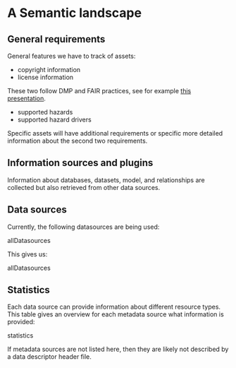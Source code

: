 # A Semantic landscape

## General requirements

General features we have to track of assets:

* copyright information
* license information

These two follow DMP and FAIR practices, see for example [this presentation](http://doi.org/10.5281/zenodo.3661425).

* supported hazards
* supported hazard drivers

Specific assets will have additional requirements or specific more detailed information about the second two
requirements.

## Information sources and plugins

Information about databases, datasets, model, and relationships
are collected but also retrieved from other data sources.

## Data sources

Currently, the following datasources are being used:

<sparql>allDatasources</sparql>

This gives us:

<out>allDatasources</out>

## Statistics

Each data source can provide information about different
resource types. This table gives an overview for each metadata
source what information is provided:

<out>statistics</out>

If metadata sources are not listed here, then they are likely not
described by a data descriptor header file.
